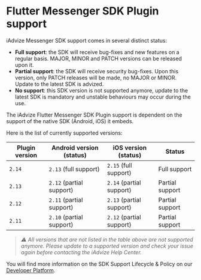 # Flutter Messenger SDK Plugin support

iAdvize Messenger SDK support comes in several distinct status:

- **Full support**: the SDK will receive bug-fixes and new features on a regular basis. MAJOR, MINOR and PATCH versions can be released upon it.
- **Partial support**: the SDK will receive security bug-fixes. Upon this version, only PATCH releases will be made, no MAJOR or MINOR. Update to the latest SDK is advized.
- **No support**: this SDK version is not supported anymore, update to the latest SDK is mandatory and unstable behaviours may occur during the use.

The iAdvize Flutter Messenger SDK Plugin support is dependent on the support of the native SDK (Android, iOS) it embeds.

Here is the list of currently supported versions:

| Plugin version | Android version (status) | iOS version (status)     | Status          |
| -------------- | ------------------------ | ------------------------ | --------------- |
| `2.14`         | `2.13` (full support)    | `2.15` (full support)    | Full support    |
| `2.13`         | `2.12` (partial support) | `2.14` (partial support) | Partial support |
| `2.12`         | `2.11` (partial support) | `2.13` (partial support) | Partial support |
| `2.11`         | `2.10` (partial support) | `2.12` (partial support) | Partial support |

> *⚠️ All versions that are not listed in the table above are not supported anymore. Please update to a supported version and check your issue again before contacting the iAdvize Help Center.*

You will find more information on the SDK Support Lifecycle & Policy on our [Developer Platform](https://developers.iadvize.com/documentation/mobile-sdk#%F0%9F%A4%9D-support-policy).
